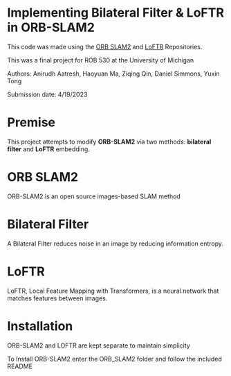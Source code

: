 # Implementing Bilateral Filter & LoFTR in ORB-SLAM2

This code was made using the [ORB SLAM2](https://github.com/raulmur/ORB_SLAM2) and [LoFTR](https://github.com/zju3dv/LoFTR) Repositories.

This was a final project for ROB 530 at the University of Michigan

Authors:
Anirudh Aatresh, Haoyuan Ma, Ziqing Qin, Daniel Simmons, Yuxin Tong

Submission date: 4/19/2023

# Premise
This project attempts to modify **ORB-SLAM2** via two methods: **bilateral filter** and **LoFTR** embedding.

# ORB SLAM2
ORB-SLAM2 is an open source images-based SLAM method

# Bilateral Filter
A Bilateral Filter reduces noise in an image by reducing information entropy.

# LoFTR
LoFTR, Local Feature Mapping with Transformers, is a neural network that matches features between images.

# Installation
ORB-SLAM2 and LOFTR are kept separate to maintain simplicity

To Install ORB-SLAM2 enter the ORB_SLAM2 folder and follow the included README